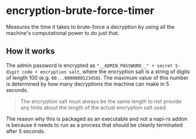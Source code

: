 # encryption-brute-force-timer

Measures the time it takes to brute-force a decryption by using all the machine's computational power to do just that.

## How it works

The admin password is encrypted as `"__ADMIN_PASSWORD__" + secret 5-digit code + encryption salt`, where the encryption salt is a string of digits of length 100 (e.g. `00...0000000123456`). The maximum value of this number is determined by how many decryptions the machine can make in 5 seconds.

> The encryption salt must always be the same length to not provide any hints about the length of the actual encryption salt used.

The reason why this is packaged as an executable and not a napi-rs addon is because it needs to run as a process that should be cleanly terminated after 5 seconds.
